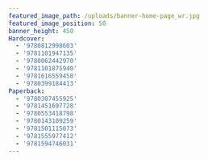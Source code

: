 ```yaml
---
featured_image_path: /uploads/banner-home-page_wr.jpg
featured_image_position: 50
banner_height: 450
Hardcover:
  - '9780812998603'
  - '9781101947135'
  - '9780062442970'
  - '9781101875940'
  - '9781616559458'
  - '9780399184413'
Paperback:
  - '9780307455925'
  - '9781451697728'
  - '9780553418798'
  - '9780143109259'
  - '9781501115073'
  - '9781555977412'
  - '9781594746031'
---
```



